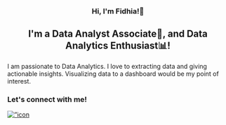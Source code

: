 
<h3 align="center">
  Hi, I'm Fidhia!🙌
</h3>
<h2 align="center">
  I'm a Data Analyst Associate🔰, and Data Analytics Enthusiast📊!
</h2>
<p>
  I am passionate to Data Analytics. I love to extracting data and giving actionable insights. Visualizing data to a dashboard would be my point of interest.
</p>
<h3>
  Let's connect with me!
</h3>
<a href=”https://www.linkedin.com/in/fidhiaaka/"><img align=”left” src=”assets/linkedin.png" alt=”icon | LinkedIn” width=”21px”/></a>

